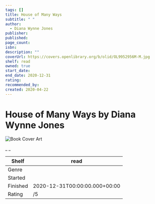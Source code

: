 ```yaml
---
tags: []
title: House of Many Ways
subtitle: " "
author:
  - Diana Wynne Jones
publisher:
published:
page_count:
isbn:
description: ""
coverUrl: https://covers.openlibrary.org/b/olid/OL9952956M-M.jpg
shelf: read
owned: true
start_date:
end_date: 2020-12-31
rating:
recommended_by:
created: 2020-04-22
---
```


# House of Many Ways by Diana Wynne Jones

![Book Cover Art](https://covers.openlibrary.org/b/olid/OL9952956M-M.jpg)

_ _

| Shelf | read |
| --- | --- |
| Genre |  |
| Started |  |
| Finished | 2020-12-31T00:00:00.000+00:00 |
| Rating | /5 |

